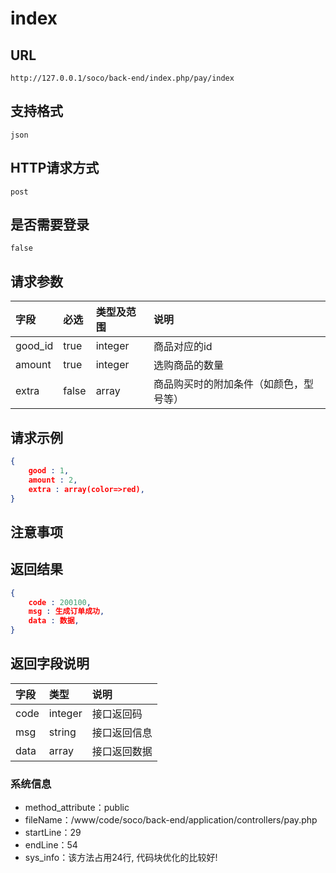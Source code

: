 # index

##  URL
    http://127.0.0.1/soco/back-end/index.php/pay/index

##  支持格式
    json

##  HTTP请求方式
    post

##  是否需要登录
    false

##  请求参数
| 字段                     |   必选            |   类型及范围    | 说明                               |
|:-------------------------|:----------------- |:----------------|:-----------------------------------|
|good_id|true|integer|商品对应的id|
|amount|true|integer|选购商品的数量|
|extra|false|array|商品购买时的附加条件（如颜色，型号等）|


##  请求示例
```json
{
    good : 1,
	amount : 2,
	extra : array(color=>red),
}
```

##  注意事项
    

##  返回结果
```json
{
    code : 200100,
	msg : 生成订单成功,
	data : 数据,
}
```

##  返回字段说明
| 字段                     |   类型           | 说明                               |
|:-------------------------|:-----------------|:-----------------------------------|
|code|integer|接口返回码|
|msg|string|接口返回信息|
|data|array|接口返回数据|


### 系统信息
- method_attribute：public
- fileName：/www/code/soco/back-end/application/controllers/pay.php
- startLine：29
- endLine：54
- sys_info：该方法占用24行, 代码块优化的比较好!
